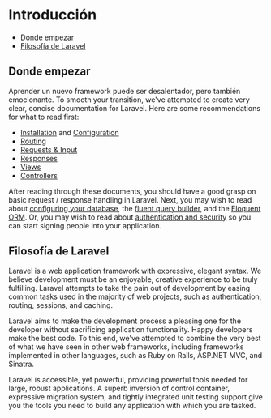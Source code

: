 # Introducción

- [Donde empezar](#where-to-start)
- [Filosofía de Laravel](#laravel-philosophy)

<a name="where-to-start"></a>
## Donde empezar

Aprender un nuevo framework puede ser desalentador, pero también emocionante. To smooth your transition, we've attempted to create very clear, concise documentation for Laravel. Here are some recommendations for what to read first:

- [Installation](/docs/master/installation) and [Configuration](/docs/master/configuration)
- [Routing](/docs/master/routing)
- [Requests & Input](/docs/master/requests)
- [Responses](/docs/master/responses)
- [Views](/docs/master/views)
- [Controllers](/docs/master/controllers)

After reading through these documents, you should have a good grasp on basic request / response handling in Laravel. Next, you may wish to read about [configuring your database](/docs/master/database), the [fluent query builder](/docs/master/queries), and the [Eloquent ORM](/docs/master/eloquent). Or, you may wish to read about [authentication and security](/docs/master/authentication) so you can start signing people into your application.

<a name="laravel-philosophy"></a>
## Filosofía de Laravel

Laravel is a web application framework with expressive, elegant syntax. We believe development must be an enjoyable, creative experience to be truly fulfilling. Laravel attempts to take the pain out of development by easing common tasks used in the majority of web projects, such as authentication, routing, sessions, and caching.

Laravel aims to make the development process a pleasing one for the developer without sacrificing application functionality. Happy developers make the best code. To this end, we've attempted to combine the very best of what we have seen in other web frameworks, including frameworks implemented in other languages, such as Ruby on Rails, ASP.NET MVC, and Sinatra.

Laravel is accessible, yet powerful, providing powerful tools needed for large, robust applications. A superb inversion of control container, expressive migration system, and tightly integrated unit testing support give you the tools you need to build any application with which you are tasked.
